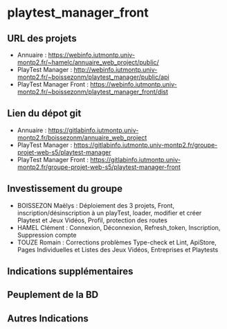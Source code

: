 # playtest_manager_front

## URL des projets

- Annuaire : https://webinfo.iutmontp.univ-montp2.fr/~hamelc/annuaire_web_project/public/
- PlayTest Manager : http://webinfo.iutmontp.univ-montp2.fr/~boissezonm/playtest_manager/public/api
- PlayTest Manager Front : https://webinfo.iutmontp.univ-montp2.fr/~boissezonm/playtest_manager_front/dist

## Lien du dépot git

- Annuaire : https://gitlabinfo.iutmontp.univ-montp2.fr/boissezonm/annuaire_web_project
- PlayTest Manager : https://gitlabinfo.iutmontp.univ-montp2.fr/groupe-projet-web-s5/playtest-manager
- PlayTest Manager Front : https://gitlabinfo.iutmontp.univ-montp2.fr/groupe-projet-web-s5/playtest-manager-front

## Investissement du groupe

- BOISSEZON Maëlys : Déploiement des 3 projets, Front, inscription/désinscription à un playTest, loader, modifier et créer Playtest et Jeux Vidéos, Profil, protection des routes
- HAMEL Clément : Connexion, Déconnexion, Refresh_token, Inscription, Suppression compte
- TOUZE Romain : Corrections problèmes Type-check et Lint, ApiStore, Pages Individuelles et Listes des Jeux Vidéos, Entreprises et Playtests

## Indications supplémentaires


## Peuplement de la BD


## Autres Indications
